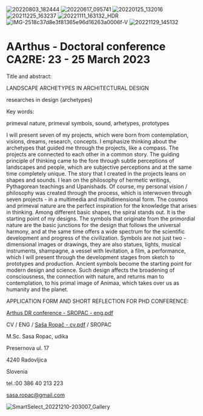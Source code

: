 ![20220803_182444](https://user-images.githubusercontent.com/120111273/206867691-b058ddc8-f47e-40be-8a4b-d1a956b93d67.jpg)
![20220617_095741](https://user-images.githubusercontent.com/120111273/206867695-f8ae44a0-b24b-4fec-99e3-d853e1ccf811.jpg)
![20220125_132016](https://user-images.githubusercontent.com/120111273/206867698-3e9d5111-10fb-4bff-b0cb-d211c035d22d.jpg)
![20211225_163237](https://user-images.githubusercontent.com/120111273/206867700-dbeff75b-7d92-499f-9980-750d2f90f881.jpg)
![20221111_163132_HDR](https://user-images.githubusercontent.com/120111273/206867001-0fa4c3a5-fae7-453b-a4b4-a94e6b7978e7.jpg)
![IMG-2518c37d8e3f81365e96d16263a0006f-V](https://user-images.githubusercontent.com/120111273/206867003-1ee6d95e-8db8-4e9f-b742-2ac521d2680a.jpg)
![20221129_145132](https://user-images.githubusercontent.com/120111273/206867004-92d43c50-192f-448c-96b8-6ccec35cdc76.jpg)
# AArthus - Doctoral conference CA2RE: 23 - 25 March 2023 

Title and abstract:

LANDSCAPE ARCHETYPES IN ARCHITECTURAL DESIGN

researches in design {archetypes}

Key words:

primeval nature, primeval symbols, sound, arhetypes, prototypes

 
I will present seven of my projects, which were born from contemplation, visions, dreams, research, concepts. I emphasize thinking about the archetypes that guided me through the projects, like a compass. The projects are connected to each other in a common story. The guiding principle of thinking came to the fore through subtle perceptions of landscapes and people, which are subjective perceptions and at the same time completely unique. The story that I created in the projects leans on shapes and sounds. I lean on the philosophy of hermetic writings, Pythagorean teachings and Upanishads. Of course, my personal vision / philosophy was created through the process, which is interwoven through seven projects - in a multimedia and multidimensional form. The cosmos and primeval nature are the perfect inspiration for the knowledge that arises in thinking. Among different basic shapes, the spiral stands out. It is the starting point of my designs. The symbols that originate from the primordial nature are the basic junctions for the design that follows the universal harmony, and at the same time offers a wide spectrum for the scientific development and progress of the civilization. Symbols are not just two - dimensional images or drawings, they are also statues, lights, musical instruments, shampagne, a vessel with levitation, a film, a performance, which I will present through the development stages from sketch to prototypes and production. Ancient symbols become the starting point for modern design and science. Such design affects the broadening of consciousness, the connection with nature, and returns man to contemplation, to his primal image of Animaa, which takes over us as humanity and the planet.




APPLICATION FORM AND SHORT REFLECTION FOR PHD CONFERENCE: 

[Arthus DR conference - SROPAC - eng.pdf](https://github.com/sasaropac/AArthus-conference-2023/files/10201015/Arthus.DR.conference.-.SROPAC.-.eng.pdf)




CV /  ENG / [Saša Ropač - cv.pdf](https://github.com/sasaropac/AArthus-conference-2023/files/10200957/Sasa.Ropac.-.cv.pdf)
 / SROPAC
 
 
 

M.Sc. Sasa Ropac, udika

Presernova ul. 17

4240 Radovljica

Slovenia

tel.:00 386 40 213 223

sasa.ropac@gmail.com



 
 
 ![SmartSelect_20221210-203007_Gallery](https://user-images.githubusercontent.com/120111273/206876712-7f708b39-db81-4b59-9fa3-2c09a56d2986.jpg)

 





